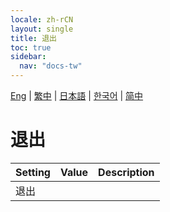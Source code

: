 ```yaml
---
locale: zh-rCN
layout: single
title: 退出
toc: true
sidebar:
  nav: "docs-tw"
---
```

[Eng](/dancexr/menu/2025.4/system/exit) | [繁中](/tw/dancexr/menu/2025.4/system/exit) | [日本語](/jp/dancexr/menu/2025.4/system/exit) | [한국어](/kr/dancexr/menu/2025.4/system/exit) | [简中](/zh/dancexr/menu/2025.4/system/exit)

# 退出



| Setting | Value | Description |
| :--- | --- | :--- |
| 退出 || 
